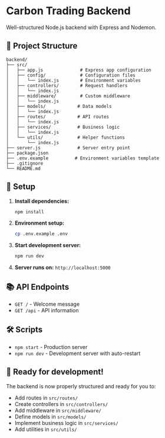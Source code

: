# Carbon Trading Backend

Well-structured Node.js backend with Express and Nodemon.

## 📁 Project Structure

```
backend/
├── src/
│   ├── app.js              # Express app configuration
│   ├── config/             # Configuration files
│   │   └── index.js        # Environment variables
│   ├── controllers/        # Request handlers
│   │   └── index.js
│   ├── middleware/         # Custom middleware
│   │   └── index.js
│   ├── models/            # Data models
│   │   └── index.js
│   ├── routes/            # API routes
│   │   └── index.js
│   ├── services/          # Business logic
│   │   └── index.js
│   └── utils/             # Helper functions
│       └── index.js
├── server.js              # Server entry point
├── package.json
├── .env.example          # Environment variables template
├── .gitignore
└── README.md
```

## 🚀 Setup

1. **Install dependencies:**
   ```bash
   npm install
   ```

2. **Environment setup:**
   ```bash
   cp .env.example .env
   ```

3. **Start development server:**
   ```bash
   npm run dev
   ```

4. **Server runs on:** `http://localhost:5000`

## 📚 API Endpoints

- `GET /` - Welcome message
- `GET /api` - API information

## 🛠️ Scripts

- `npm start` - Production server
- `npm run dev` - Development server with auto-restart

## 📝 Ready for development!

The backend is now properly structured and ready for you to:
- Add routes in `src/routes/`
- Create controllers in `src/controllers/`
- Add middleware in `src/middleware/`
- Define models in `src/models/`
- Implement business logic in `src/services/`
- Add utilities in `src/utils/`